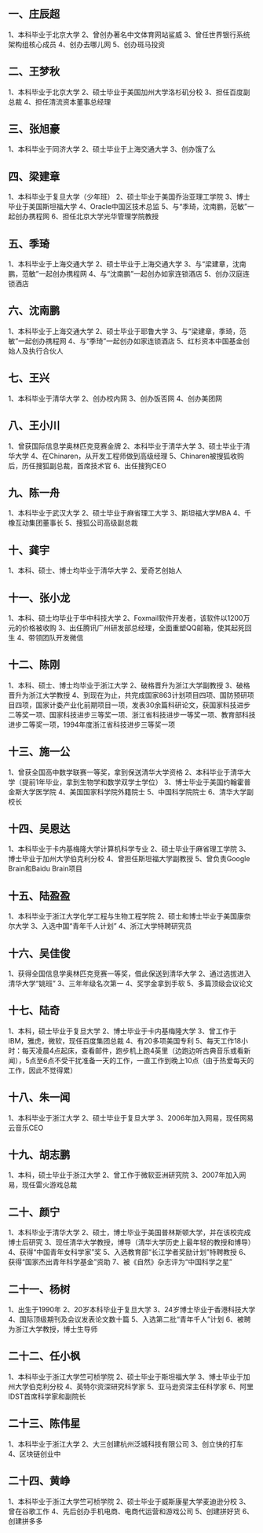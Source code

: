 ## **一、庄辰超**
1、本科毕业于北京大学
2、曾创办著名中文体育网站鲨威
3、曾任世界银行系统架构组核心成员
4、创办去哪儿网
5、创办斑马投资
## **二、王梦秋**
1、本科毕业于北京大学
2、硕士毕业于美国加州大学洛杉矶分校
3、担任百度副总裁
4、担任清流资本董事总经理
## **三、张旭豪**
1、本科毕业于同济大学
2、硕士毕业于上海交通大学
3、创办饿了么
## **四、梁建章**
1、本科毕业于复旦大学（少年班）
2、硕士毕业于美国乔治亚理工学院
3、博士毕业于美国斯坦福大学
4、Oracle中国区技术总监
5、与“季琦，沈南鹏，范敏”一起创办携程网
6、担任北京大学光华管理学院教授
## **五、季琦**
1、本科毕业于上海交通大学
2、硕士毕业于上海交通大学
3、与“梁建章，沈南鹏，范敏”一起创办携程网
4、与“沈南鹏”一起创办如家连锁酒店
5、创办汉庭连锁酒店
## **六、沈南鹏**
1、本科毕业于上海交通大学
2、硕士毕业于耶鲁大学
3、与“梁建章，季琦，范敏”一起创办携程网
4、与“季琦”一起创办如家连锁酒店
5、红杉资本中国基金创始人及执行合伙人
## **七、王兴**
1、本科毕业于清华大学
2、创办校内网
3、创办饭否网
4、创办美团网
## **八、王小川**
1、曾获国际信息学奥林匹克竞赛金牌
2、本科毕业于清华大学
3、硕士毕业于清华大学
4、在Chinaren，从开发工程师做到高级经理
5、Chinaren被搜狐收购后，历任搜狐副总裁，首席技术官
6、出任搜狗CEO
## **九、陈一舟**
1、本科毕业于武汉大学
2、硕士毕业于麻省理工大学
3、斯坦福大学MBA
4、千橡互动集团董事长
5、搜狐公司高级副总裁
## **十、龚宇**
1、本科、硕士、博士均毕业于清华大学
2、爱奇艺创始人
## **十一、张小龙**
1、本科、硕士均毕业于华中科技大学
2、Foxmail软件开发者，该软件以1200万元的价格被收购
3、出任腾讯广州研发部总经理，全面重塑QQ邮箱，使其起死回生
4、带领团队开发微信
## **十二、陈刚**
1、本科、硕士、博士均毕业于浙江大学
2、破格晋升为浙江大学副教授
3、破格晋升为浙江大学教授
4、到现在为止，共完成国家863计划项目四项、国防预研项目四项，国家计委产业化前期项目一项，发表30余篇科研论文，获国家科技进步二等奖一项、国家科技进步三等奖一项、浙江省科技进步一等奖一项、教育部科技进步二等奖一项，1994年度浙江省科技进步三等奖一项
## **十三、施一公**
1、曾获全国高中数学联赛一等奖，拿到保送清华大学资格
2、本科毕业于清华大学（提前1年毕业，拿到生物学和数学双学士学位）
3、博士毕业于美国约翰霍普金斯大学医学院
4、美国国家科学院外籍院士
5、中国科学院院士
6、清华大学副校长
## **十四、吴恩达**
1、本科毕业于卡内基梅隆大学计算机科学专业
2、硕士毕业于麻省理工学院
3、博士毕业于加州大学伯克利分校
4、曾担任斯坦福大学副教授
5、曾负责Google Brain和Baidu Brain项目
## **十五、陆盈盈**
1、本科毕业于浙江大学化学工程与生物工程学院
2、硕士和博士毕业于美国康奈尔大学
3、入选中国“青年千人计划”
4、浙江大学特聘研究员
## **十六、吴佳俊**
1、获得全国信息学奥林匹克竞赛一等奖，借此保送到清华大学
2、通过选拔进入清华大学“姚班”
3、三年年级名次第一
4、奖学金拿到手软
5、多篇顶级会议论文
## **十七、陆奇**
1、本科，硕士毕业于复旦大学
2、博士毕业于卡内基梅隆大学
3、曾工作于IBM，雅虎，微软，现任百度集团总裁
4、有20多项美国专利
5、每天工作18小时：每天凌晨4点起床，查看邮件，跑步机上跑4英里（边跑边听古典音乐或看新闻），5点至6点不受干扰准备一天的工作，一直工作到晚上10点（由于热爱每天的工作，因此不觉得累）
## **十八、朱一闻**
1、本科毕业于浙江大学
2、硕士毕业于复旦大学
3、2006年加入网易，现任网易云音乐CEO
## **十九、胡志鹏**
1、本科，硕士毕业于浙江大学
2、曾工作于微软亚洲研究院
3、2007年加入网易，现任雷火游戏总裁
##  **二十、颜宁**
1、本科毕业于清华大学
2、硕士，博士毕业于美国普林斯顿大学，并在该校完成博士后研究
3、现任清华大学教授，博导（清华大学历史上最年轻的教授和博导）
4、获得“中国青年女科学家”奖
5、入选教育部“长江学者奖励计划”特聘教授
6、获得“国家杰出青年科学基金”资助
7、被《自然》杂志评为“中国科学之星”
## **二十一、杨树**
1、出生于1990年
2、20岁本科毕业于复旦大学
3、24岁博士毕业于香港科技大学
4、国际顶级期刊及会议发表论文数十篇
5、入选第二批“青年千人”计划
6、被聘为浙江大学教授，博士生导师
## **二十二、任小枫**
1、本科毕业于浙江大学竺可桢学院
2、硕士毕业于斯坦福大学
3、博士毕业于加州大学伯克利分校
4、英特尔资深研究科学家
5、亚马逊资深主任科学家
6、阿里IDST首席科学家和副院长
## **二十三、陈伟星**
1、本科毕业于浙江大学
2、大三创建杭州泛城科技有限公司
3、创立快的打车
4、区块链创业中
## **二十四、黄峥**
1、本科毕业于浙江大学竺可桢学院
2、硕士毕业于威斯康星大学麦迪逊分校
3、曾在谷歌工作
4、先后创办手机电商、电商代运营和游戏公司
5、创建拼好货
6、创建拼多多
